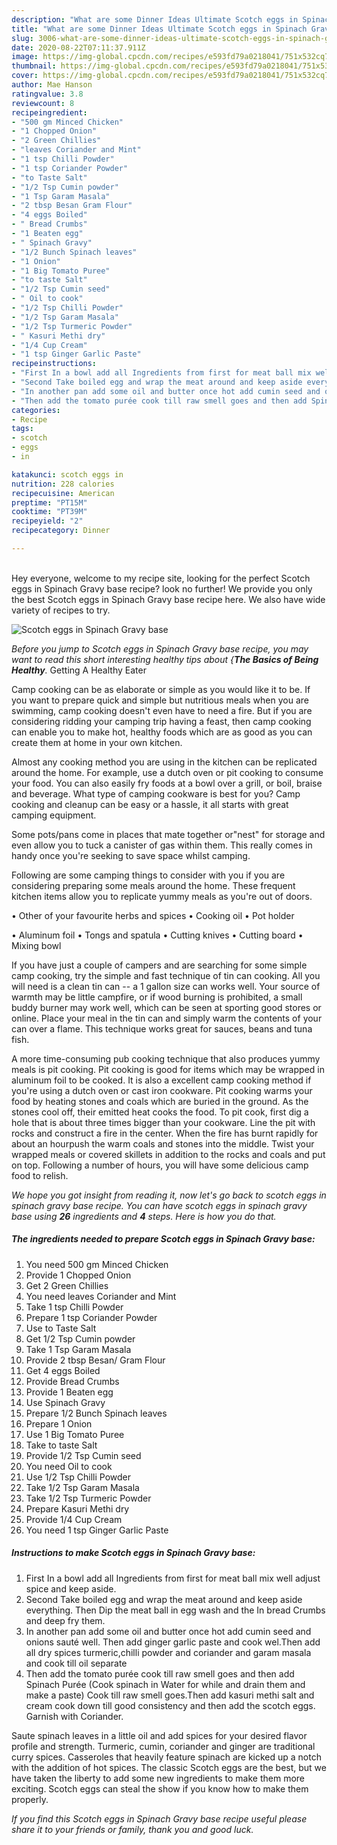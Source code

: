 ```yaml
---
description: "What are some Dinner Ideas Ultimate Scotch eggs in Spinach Gravy base"
title: "What are some Dinner Ideas Ultimate Scotch eggs in Spinach Gravy base"
slug: 3006-what-are-some-dinner-ideas-ultimate-scotch-eggs-in-spinach-gravy-base
date: 2020-08-22T07:11:37.911Z
image: https://img-global.cpcdn.com/recipes/e593fd79a0218041/751x532cq70/scotch-eggs-in-spinach-gravy-base-recipe-main-photo.jpg
thumbnail: https://img-global.cpcdn.com/recipes/e593fd79a0218041/751x532cq70/scotch-eggs-in-spinach-gravy-base-recipe-main-photo.jpg
cover: https://img-global.cpcdn.com/recipes/e593fd79a0218041/751x532cq70/scotch-eggs-in-spinach-gravy-base-recipe-main-photo.jpg
author: Mae Hanson
ratingvalue: 3.8
reviewcount: 8
recipeingredient:
- "500 gm Minced Chicken"
- "1 Chopped Onion"
- "2 Green Chillies"
- "leaves Coriander and Mint"
- "1 tsp Chilli Powder"
- "1 tsp Coriander Powder"
- "to Taste Salt"
- "1/2 Tsp Cumin powder"
- "1 Tsp Garam Masala"
- "2 tbsp Besan Gram Flour"
- "4 eggs Boiled"
- " Bread Crumbs"
- "1 Beaten egg"
- " Spinach Gravy"
- "1/2 Bunch Spinach leaves"
- "1 Onion"
- "1 Big Tomato Puree"
- "to taste Salt"
- "1/2 Tsp Cumin seed"
- " Oil to cook"
- "1/2 Tsp Chilli Powder"
- "1/2 Tsp Garam Masala"
- "1/2 Tsp Turmeric Powder"
- " Kasuri Methi dry"
- "1/4 Cup Cream"
- "1 tsp Ginger Garlic Paste"
recipeinstructions:
- "First In a bowl add all Ingredients from first for meat ball mix well adjust spice and keep aside."
- "Second Take boiled egg and wrap the meat around and keep aside everything. Then Dip the meat ball in egg wash and the In bread Crumbs and deep fry them."
- "In another pan add some oil and butter once hot add cumin seed and onions sauté well. Then add ginger garlic paste and cook wel.Then add all dry spices turmeric,chilli powder and coriander and garam masala and cook till oil separate"
- "Then add the tomato purée cook till raw smell goes and then add Spinach Purée (Cook spinach in Water for while and drain them and make a paste) Cook till raw smell goes.Then add kasuri methi salt and cream cook down till good consistency and then add the scotch eggs. Garnish with Coriander."
categories:
- Recipe
tags:
- scotch
- eggs
- in

katakunci: scotch eggs in 
nutrition: 228 calories
recipecuisine: American
preptime: "PT15M"
cooktime: "PT39M"
recipeyield: "2"
recipecategory: Dinner

---
```

<br>
Hey everyone, welcome to my recipe site, looking for the perfect Scotch eggs in Spinach Gravy base recipe? look no further! We provide you only the best Scotch eggs in Spinach Gravy base recipe here. We also have wide variety of recipes to try.
<br>


![Scotch eggs in Spinach Gravy base](https://img-global.cpcdn.com/recipes/e593fd79a0218041/751x532cq70/scotch-eggs-in-spinach-gravy-base-recipe-main-photo.jpg)

<i>Before you jump to Scotch eggs in Spinach Gravy base recipe, you may want to read this short interesting healthy tips about {<strong>The Basics of Being Healthy</strong>.</i>
Getting A Healthy Eater

    
Camp cooking can be as elaborate or simple as you would like it to be. If you want to prepare quick and simple but nutritious meals when you are swimming, camp cooking doesn't even have to need a fire. But if you are considering ridding your camping trip having a feast, then camp cooking can enable you to make hot, healthy foods which are as good as you can create them at home in your own kitchen.

 Almost any cooking method you are using in the kitchen can be replicated around the home. For example, use a dutch oven or pit cooking to consume your food. You can also easily fry foods at a bowl over a grill, or boil, braise and beverage. What type of camping cookware is best for you? Camp cooking and cleanup can be easy or a hassle, it all starts with great camping equipment.

Some pots/pans come in places that mate together or"nest" for storage and even allow you to tuck a canister of gas within them. This really comes in handy once you're seeking to save space whilst camping.

Following are some camping things to consider with you if you are considering preparing some meals around the home. These frequent kitchen items allow you to replicate yummy meals as you're out of doors.


• Other of your favourite herbs and spices
• Cooking oil
• Pot holder

• Aluminum foil
• Tongs and spatula
• Cutting knives
• Cutting board
• Mixing bowl


If you have just a couple of campers and are searching for some simple camp cooking, try the simple and fast technique of tin can cooking. All you will need is a clean tin can -- a 1 gallon size can works well. Your source of warmth may be little campfire, or if wood burning is prohibited, a small buddy burner may work well, which can be seen at sporting good stores or online. Place your meal in the tin can and simply warm the contents of your can over a flame.  This technique works great for sauces, beans and tuna fish.

A more time-consuming pub cooking technique that also produces yummy meals is pit cooking. Pit cooking is good for items which may be wrapped in aluminum foil to be cooked.  It is also a excellent camp cooking method if you're using a dutch oven or cast iron cookware. Pit cooking warms your food by heating stones and coals which are buried in the ground. As the stones cool off, their emitted heat cooks the food. To pit cook, first dig a hole that is about three times bigger than your cookware. Line the pit with rocks and construct a fire in the center. When the fire has burnt rapidly for about an hourpush the warm coals and stones into the middle. Twist your wrapped meals or covered skillets in addition to the rocks and coals and put on top. Following a number of hours, you will have some delicious camp food to relish.


<i>We hope you got insight from reading it, now let's go back to scotch eggs in spinach gravy base recipe. You can have scotch eggs in spinach gravy base using <strong>26</strong> ingredients and <strong>4</strong> steps. Here is how you do that.
</i>

##### The ingredients needed to prepare Scotch eggs in Spinach Gravy base:

1. You need 500 gm Minced Chicken
1. Provide 1 Chopped Onion
1. Get 2 Green Chillies
1. You need leaves Coriander and Mint
1. Take 1 tsp Chilli Powder
1. Prepare 1 tsp Coriander Powder
1. Use to Taste Salt
1. Get 1/2 Tsp Cumin powder
1. Take 1 Tsp Garam Masala
1. Provide 2 tbsp Besan/ Gram Flour
1. Get 4 eggs Boiled
1. Provide  Bread Crumbs
1. Provide 1 Beaten egg
1. Use  Spinach Gravy
1. Prepare 1/2 Bunch Spinach leaves
1. Prepare 1 Onion
1. Use 1 Big Tomato Puree
1. Take to taste Salt
1. Provide 1/2 Tsp Cumin seed
1. You need  Oil to cook
1. Use 1/2 Tsp Chilli Powder
1. Take 1/2 Tsp Garam Masala
1. Take 1/2 Tsp Turmeric Powder
1. Prepare  Kasuri Methi dry
1. Provide 1/4 Cup Cream
1. You need 1 tsp Ginger Garlic Paste


##### Instructions to make Scotch eggs in Spinach Gravy base:

1. First In a bowl add all Ingredients from first for meat ball mix well adjust spice and keep aside.
1. Second Take boiled egg and wrap the meat around and keep aside everything. Then Dip the meat ball in egg wash and the In bread Crumbs and deep fry them.
1. In another pan add some oil and butter once hot add cumin seed and onions sauté well. Then add ginger garlic paste and cook wel.Then add all dry spices turmeric,chilli powder and coriander and garam masala and cook till oil separate
1. Then add the tomato purée cook till raw smell goes and then add Spinach Purée (Cook spinach in Water for while and drain them and make a paste) Cook till raw smell goes.Then add kasuri methi salt and cream cook down till good consistency and then add the scotch eggs. Garnish with Coriander.


Saute spinach leaves in a little oil and add spices for your desired flavor profile and strength. Turmeric, cumin, coriander and ginger are traditional curry spices. Casseroles that heavily feature spinach are kicked up a notch with the addition of hot spices. The classic Scotch eggs are the best, but we have taken the liberty to add some new ingredients to make them more exciting. Scotch eggs can steal the show if you know how to make them properly. 

<i>If you find this Scotch eggs in Spinach Gravy base recipe useful please share it to your friends or family, thank you and good luck.</i>
